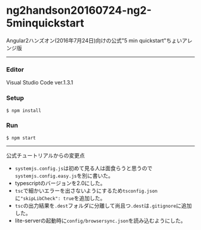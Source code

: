 # ng2handson20160724-ng2-5minquickstart
Angular2ハンズオン(2016年7月24日)向けの公式"5 min quickstart"ちょいアレンジ版

---

### Editor
Visual Studio Code ver.1.3.1

### Setup
```
$ npm install
```

### Run
```
$ npm start
```

---

公式チュートリアルからの変更点

- `systemjs.config.js`は初めて見る人は面食らうと思うので`systemjs.config.easy.js`を別に書いた。
- typescriptのバージョンを2.0にした。
- `tsc`で細かいエラーを出さないようにするため`tsconfig.json`に`"skipLibCheck": true`を追加した。
- `tsc`の出力結果を`.dest`フォルダに分離して尚且つ`.dest`は`.gitignore`に追加した。
- lite-serverの起動時に`config/browsersync.json`を読み込むようにした。

